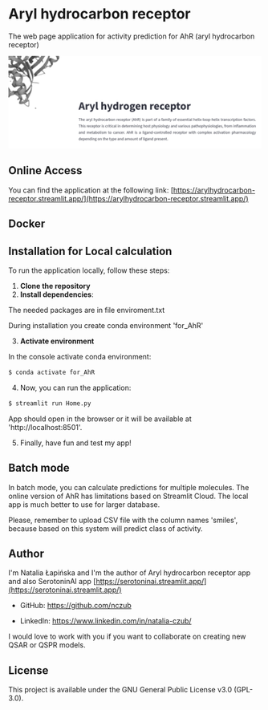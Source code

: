 # Aryl hydrocarbon receptor
The web page application for activity prediction for AhR (aryl hydrocarbon receptor)

![Logo AhR](https://github.com/nczub/AhR_Streamlit/blob/main/AhR_logo.png)

## Online Access
You can find the application at the following link:
[https://arylhydrocarbon-receptor.streamlit.app/](https://arylhydrocarbon-receptor.streamlit.app/)

## Docker

## Installation for Local calculation

To run the application locally, follow these steps:
1. **Clone the repository**
2. **Install dependencies**:

The needed packages are in file enviroment.txt

During installation you create conda environment 'for_AhR'

3. **Activate environment**
   
In the console activate conda environment:

```bash
$ conda activate for_AhR
```

4. Now, you can run the application:

```bash   
$ streamlit run Home.py
```
App should open in the browser or it will be available at 'http://localhost:8501'.

5. Finally, have fun and test my app!


## Batch mode

In batch mode, you can calculate predictions for multiple molecules. The online version of AhR has limitations based on Streamlit Cloud. The local app is much better to use for larger database.

Please, remember to upload CSV file with the column names 'smiles', because based on this system will predict class of activity.

## Author

I'm Natalia Łapińska and I'm the author of Aryl hydrocarbon receptor app and also SerotoninAI app [https://serotoninai.streamlit.app/](https://serotoninai.streamlit.app/)

- GitHub: https://github.com/nczub

- LinkedIn: https://www.linkedin.com/in/natalia-czub/

I would love to work with you if you want to collaborate on creating new QSAR or QSPR models.

## License

This project is available under the GNU General Public License v3.0 (GPL-3.0).
